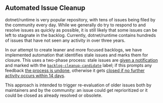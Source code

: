 ## Automated Issue Cleanup

dotnet/runtime is very popular repository, with tens of issues being filed by the community every day. While we generally do try to respond to and resolve issues as quickly as possible, it is still likely that some issues can be left to stagnate in the backlog. Currently, dotnet/runtime contains hundreds of issues that have not seen any activity in over three years.

In our attempt to create leaner and more focused backlogs, we have implemented automation that identifies stale issues and marks them for closure. This uses a two-phase process: stale issues are [given a notification](https://github.com/dotnet/runtime/issues/7780#issuecomment-1093721931) and marked with the [`backlog-cleanup-candidate`](https://github.com/dotnet/runtime/labels/backlog-cleanup-candidate) label; if this prompts any feedback [the process is undone](https://github.com/dotnet/runtime/issues/7780#event-6400706926), otherwise it gets [closed if no further activity occurs within 14 days](https://github.com/dotnet/runtime/issues/8050#issuecomment-1137995415).

This approach is intended to trigger re-evaluation of older issues both by maintainers and by the community: an issue could get reprioritized or it could be closed as already resolved or obsolete.
